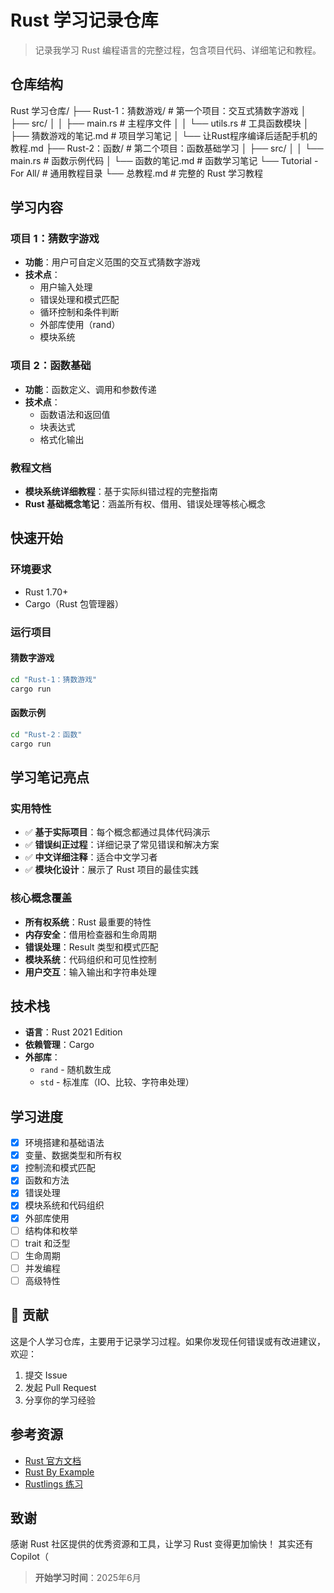 # Rust 学习记录仓库

> 记录我学习 Rust 编程语言的完整过程，包含项目代码、详细笔记和教程。

## 仓库结构
Rust 学习仓库/
├── Rust-1：猜数游戏/           # 第一个项目：交互式猜数字游戏
│   ├── src/
│   │   ├── main.rs             # 主程序文件
│   │   └── utils.rs            # 工具函数模块
│   ├── 猜数游戏的笔记.md         # 项目学习笔记
│   └── 让Rust程序编译后适配手机的教程.md
├── Rust-2：函数/              # 第二个项目：函数基础学习
│   ├── src/
│   │   └── main.rs             # 函数示例代码
│   └── 函数的笔记.md            # 函数学习笔记
└── Tutorial - For All/        # 通用教程目录
    └── 总教程.md               # 完整的 Rust 学习教程

## 学习内容

### 项目 1：猜数字游戏 
- **功能**：用户可自定义范围的交互式猜数字游戏
- **技术点**：
  - 用户输入处理
  - 错误处理和模式匹配
  - 循环控制和条件判断
  - 外部库使用（rand）
  - 模块系统

### 项目 2：函数基础
- **功能**：函数定义、调用和参数传递
- **技术点**：
  - 函数语法和返回值
  - 块表达式
  - 格式化输出

### 教程文档
- **模块系统详细教程**：基于实际纠错过程的完整指南
- **Rust 基础概念笔记**：涵盖所有权、借用、错误处理等核心概念

## 快速开始

### 环境要求
- Rust 1.70+ 
- Cargo（Rust 包管理器）

### 运行项目

#### 猜数字游戏
```bash
cd "Rust-1：猜数游戏"
cargo run
```

#### 函数示例
```bash
cd "Rust-2：函数"
cargo run
```

## 学习笔记亮点

### 实用特性
- ✅ **基于实际项目**：每个概念都通过具体代码演示
- ✅ **错误纠正过程**：详细记录了常见错误和解决方案
- ✅ **中文详细注释**：适合中文学习者
- ✅ **模块化设计**：展示了 Rust 项目的最佳实践

### 核心概念覆盖
- **所有权系统**：Rust 最重要的特性
- **内存安全**：借用检查器和生命周期
- **错误处理**：Result 类型和模式匹配
- **模块系统**：代码组织和可见性控制
- **用户交互**：输入输出和字符串处理

## 技术栈

- **语言**：Rust 2021 Edition
- **依赖管理**：Cargo
- **外部库**：
  - `rand` - 随机数生成
  - `std` - 标准库（IO、比较、字符串处理）

## 学习进度

- [x] 环境搭建和基础语法
- [x] 变量、数据类型和所有权
- [x] 控制流和模式匹配
- [x] 函数和方法
- [x] 错误处理
- [x] 模块系统和代码组织
- [x] 外部库使用
- [ ] 结构体和枚举
- [ ] trait 和泛型
- [ ] 生命周期
- [ ] 并发编程
- [ ] 高级特性

## 🤝 贡献

这是个人学习仓库，主要用于记录学习过程。如果你发现任何错误或有改进建议，欢迎：

1. 提交 Issue
2. 发起 Pull Request
3. 分享你的学习经验

## 参考资源

- [Rust 官方文档](https://doc.rust-lang.org/book/)
- [Rust By Example](https://doc.rust-lang.org/rust-by-example/)
- [Rustlings 练习](https://rustlings.cool/)

## 致谢

感谢 Rust 社区提供的优秀资源和工具，让学习 Rust 变得更加愉快！
其实还有Copilot（


> **开始学习时间**：2025年6月  
